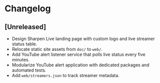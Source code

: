# Changelog

## [Unreleased]
- Design Sharpen Live landing page with custom logo and live streamer status table.
- Relocate static site assets from `doc/` to `web/`.
- Add YouTube alert listener service that polls live status every five minutes.
- Modularize YouTube alert application with dedicated packages and automated tests.
- Add `web/streamers.json` to track streamer metadata.
